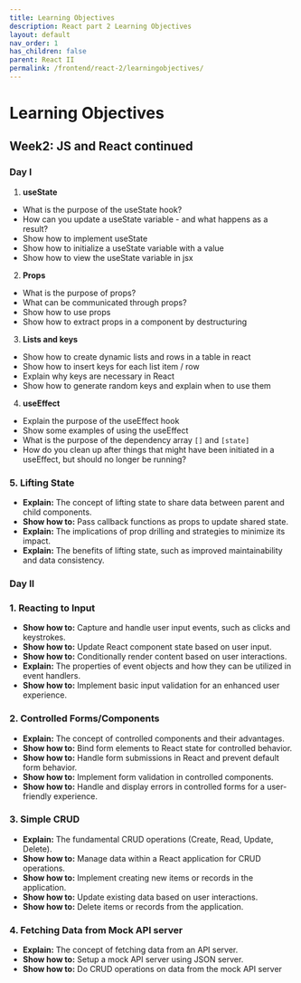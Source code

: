 ```yaml
---
title: Learning Objectives
description: React part 2 Learning Objectives
layout: default
nav_order: 1
has_children: false
parent: React II
permalink: /frontend/react-2/learningobjectives/
---
```


# Learning Objectives

## Week2: JS and React continued

### Day I

1. **useState**

- What is the purpose of the useState hook?
- How can you update a useState variable - and what happens as a result?
- Show how to implement useState
- Show how to initialize a useState variable with a value
- Show how to view the useState variable in jsx

2. **Props**

- What is the purpose of props?
- What can be communicated through props?
- Show how to use props
- Show how to extract props in a component by destructuring

3. **Lists and keys**

- Show how to create dynamic lists and rows in a table in react
- Show how to insert keys for each list item / row
- Explain why keys are necessary in React
- Show how to generate random keys and explain when to use them

4. **useEffect**

- Explain the purpose of the useEffect hook
- Show some examples of using the useEffect
- What is the purpose of the dependency array `[]` and `[state]`
- How do you clean up after things that might have been initiated in a useEffect, but should no longer be running?

### 5. Lifting State

- **Explain:** The concept of lifting state to share data between parent and child components.
- **Show how to:** Pass callback functions as props to update shared state.
- **Explain:** The implications of prop drilling and strategies to minimize its impact.
- **Explain:** The benefits of lifting state, such as improved maintainability and data consistency.

### Day II

### 1. Reacting to Input

- **Show how to:** Capture and handle user input events, such as clicks and keystrokes.
- **Show how to:** Update React component state based on user input.
- **Show how to:** Conditionally render content based on user interactions.
- **Explain:** The properties of event objects and how they can be utilized in event handlers.
- **Show how to:** Implement basic input validation for an enhanced user experience.

### 2. Controlled Forms/Components

- **Explain:** The concept of controlled components and their advantages.
- **Show how to:** Bind form elements to React state for controlled behavior.
- **Show how to:** Handle form submissions in React and prevent default form behavior.
- **Show how to:** Implement form validation in controlled components.
- **Show how to:** Handle and display errors in controlled forms for a user-friendly experience.


### 3. Simple CRUD

- **Explain:** The fundamental CRUD operations (Create, Read, Update, Delete).
- **Show how to:** Manage data within a React application for CRUD operations.
- **Show how to:** Implement creating new items or records in the application.
- **Show how to:** Update existing data based on user interactions.
- **Show how to:** Delete items or records from the application.

### 4. Fetching Data from Mock API server
- **Explain:** The concept of fetching data from an API server.
- **Show how to:** Setup a mock API server using JSON server.
- **Show how to:** Do CRUD operations on data from the mock API server